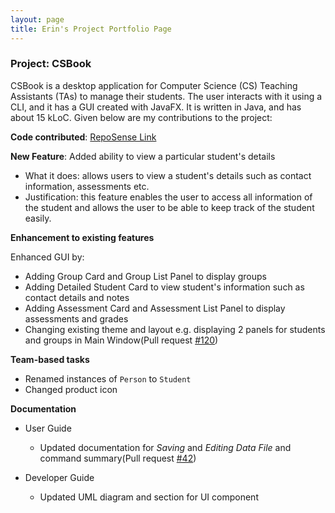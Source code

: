 ```yaml
---
layout: page
title: Erin's Project Portfolio Page
---
```


### Project: CSBook
CSBook is a desktop application for Computer Science (CS) Teaching Assistants (TAs) to manage their students. The user interacts with it using a CLI, and it has a GUI created with JavaFX. It is written in Java, and has about 15 kLoC.
Given below are my contributions to the project:

**Code contributed**: [RepoSense Link](https://nus-cs2103-ay2122s1.github.io/tp-dashboard/?search=&sort=groupTitle&sortWithin=title&timeframe=commit&mergegroup=&groupSelect=groupByRepos&breakdown=true&checkedFileTypes=docs~functional-code~test-code~other&since=2021-09-17&tabOpen=true&tabType=authorship&zFR=false&tabAuthor=greyguy21&tabRepo=AY2122S1-CS2103T-T09-3%2Ftp%5Bmaster%5D&authorshipIsMergeGroup=false&authorshipFileTypes=docs~functional-code~test-code&authorshipIsBinaryFileTypeChecked=false)

**New Feature**: Added ability to view a particular student's details

* What it does: allows users to view a student's details such as contact information, assessments etc.
* Justification: this feature enables the user to access all information of the student and allows the user to be able to keep track of the student easily.

**Enhancement to existing features**

Enhanced GUI by:
  * Adding Group Card and Group List Panel to display groups 
  * Adding Detailed Student Card to view student's information such as contact details and notes 
  * Adding Assessment Card and Assessment List Panel to display assessments and grades 
  * Changing existing theme and layout e.g. displaying 2 panels for students and groups in Main Window(Pull request [\#120](https://github.com/AY2122S1-CS2103T-T09-3/tp/pull/120))

**Team-based tasks**
* Renamed instances of `Person` to `Student`
* Changed product icon

**Documentation**
* User Guide
  * Updated documentation for *Saving* and *Editing Data File* and command summary(Pull request [\#42](https://github.com/AY2122S1-CS2103T-T09-3/tp/pull/42))

* Developer Guide
  * Updated UML diagram and section for UI component
